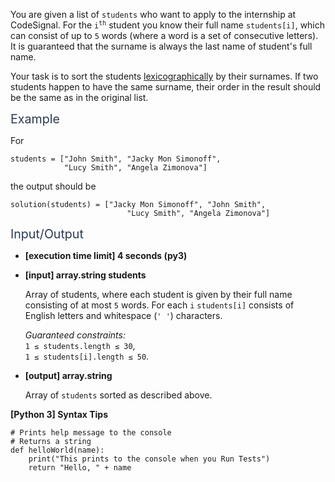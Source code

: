 <p>You are given a list of <code>students</code> who want to apply to the internship at CodeSignal. For the <code>i<sup>th</sup></code> student you know their full name <code>students[i]</code>, which can consist of up to <code>5</code> words (where a word is a set of consecutive letters). It is guaranteed that the surname is always the last name of student's full name.</p>
<p>Your task is to sort the students <a href="keyword://lexicographical-order-for-strings" target="_blank">lexicographically</a> by their surnames. If two students happen to have the same surname, their order in the result should be the same as in the original list.</p>
<p><span class="markdown--header" style="color:#2b3b52;font-size:1.4em">Example</span></p>
<p>For</p>
<pre><code>students = ["John Smith", "Jacky Mon Simonoff", 
            "Lucy Smith", "Angela Zimonova"]
</code></pre>
<p>the output should be</p>
<pre><code>solution(students) = ["Jacky Mon Simonoff", "John Smith", 
                          "Lucy Smith", "Angela Zimonova"]
</code></pre>
<p><span class="markdown--header" style="color:#2b3b52;font-size:1.4em">Input/Output</span></p>
<ul>
<li>
<p><strong>[execution time limit] 4 seconds (py3)</strong></p>
</li>
<li>
<p><strong>[input] array.string students</strong></p>
<p>Array of students, where each student is given by their full name consisting of at most <code>5</code> words. For each <code>i</code> <code>students[i]</code> consists of English letters and whitespace (<code>' '</code>) characters.</p>
<p><em>Guaranteed constraints:</em><br />
<code>1 ≤ students.length ≤ 30</code>,<br />
<code>1 ≤ students[i].length ≤ 50</code>.</p>
</li>
<li>
<p><strong>[output] array.string</strong></p>
<p>Array of <code>students</code> sorted as described above.</p>
</li>
</ul>
<p><strong>[Python 3] Syntax Tips</strong></p>
<pre><code class="language-python"><span class="hljs-comment"># Prints help message to the console</span>
<span class="hljs-comment"># Returns a string</span>
<span class="hljs-keyword">def</span> <span class="hljs-title function_">helloWorld</span>(<span class="hljs-params">name</span>):
    <span class="hljs-built_in">print</span>(<span class="hljs-string">"This prints to the console when you Run Tests"</span>)
    <span class="hljs-keyword">return</span> <span class="hljs-string">"Hello, "</span> + name

</code></pre>
